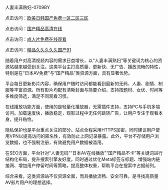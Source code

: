 人妻丰满熟妇-0709BY

点击访问：<a href="https://heiliaoll4qsx.pages.dev">欧美日韩国产免费一区二区三区</a>

点击访问：<a href="https://heiliaowt0d7p.pages.dev">国产精品高清在线</a>

点击访问：<a href="https://heiliaozj3tjd.pages.dev">成人片免费在线观看</a>

点击访问：<a href="https://heiliaowzu4ur.pages.dev">精品久久久久久国产91</a>

随着用户对高清视频内容的需求日益增长，以“人妻丰满熟妇”等关键词为核心的资源站越来越受到关注。这类平台主打高质量、更新快、无广告、播放流畅的特性，特别是在“日本AV免费”与“国产精品”类资源方面，具有显著优势。

平台每日更新影片内容，确保用户随时访问都能看到最新的无码、人妻、剧情、制服等丰富资源。所有影片均配有清晰封面与简要介绍，支持按题材、女优、时间等多维度筛选，满足不同观看习惯。

在线播放功能方面，使用的是轻量化播放器，无需插件支持，支持PC与手机多端访问。加载速度快，播放稳定，观影过程中无任何跳转广告，让用户专注于观看本身，提升粘性。

隐私保护也是平台重点关注的部分。站点全程采用HTTPS加密，同时建议用户使用VPN以提高访问的匿名性，有效防止上网记录暴露。此外，平台不存储用户浏览数据，也不强制注册，有效避免用户数据被滥用。

在SEO方面，平台针对“人妻无码”“日本AV在线播放”“国产精品不卡”等关键词进行结构化布局，提升搜索引擎友好度。同时通过优化Meta标签与标题、增强站内链接网、增加用户停留时间等策略，提高整体权重，帮助平台在搜索中占据前列。

综合来看，这类资源站不仅资源全面，而且播放流畅、安全可靠，是寻找高质量AV影片用户的理想选择。

<span style="display:none;">[Canonical link]( https://github.com/biyu220012/512857 ）</span>
